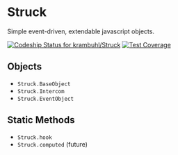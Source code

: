 Struck
======

Simple event-driven, extendable javascript objects.

[![Codeship Status for krambuhl/Struck](https://www.codeship.io/projects/7523e550-f6c5-0131-01be-1a80b5692fb9/status)](https://www.codeship.io/projects/28529) [![Test Coverage](https://codeclimate.com/github/krambuhl/Struck/badges/coverage.svg)](https://codeclimate.com/github/krambuhl/Struck)

Objects
---

- ``Struck.BaseObject``
- ``Struck.Intercom``
- ``Struck.EventObject``

Static Methods
---

- ``Struck.hook``
- ``Struck.computed`` (future)
